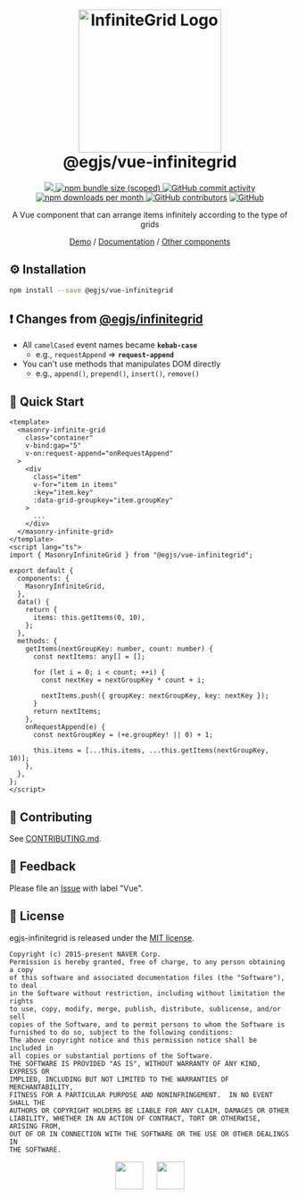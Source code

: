 <h1 align="center">
  <img width="256" alt="InfiniteGrid Logo" src="https://naver.github.io/egjs-infinitegrid/img/infinitegrid_logo.png"><br/>
  @egjs/vue-infinitegrid
</h1>

<p align="center">
  <a href="https://www.npmjs.com/package/@egjs/vue-infinitegrid" target="_blank">
    <img src="https://img.shields.io/npm/v/@egjs/vue-infinitegrid.svg?style=flat-square&color=42b883&label=version&logo=NPM">
  </a>
  <a href="https://www.npmjs.com/package/@egjs/vue-infinitegrid" target="_blank">
    <img alt="npm bundle size (scoped)" src="https://img.shields.io/bundlephobia/minzip/@egjs/vue-infinitegrid.svg?style=flat-square&label=%F0%9F%92%BE%20gzipped&color=007acc">
  </a>
  <a href="https://github.com/naver/egjs-infinitegrid/graphs/commit-activity">
    <img alt="GitHub commit activity" src="https://img.shields.io/github/commit-activity/m/naver/egjs-infinitegrid.svg?style=flat-square&label=%E2%AC%86%20commits&color=08CE5D">
  </a>
  <a href="https://www.npmjs.com/package/@egjs/vue-infinitegrid" target="_blank">
    <img src="https://img.shields.io/npm/dm/@egjs/vue-infinitegrid.svg?style=flat-square&label=%E2%AC%87%20downloads&color=08CE5D" alt="npm downloads per month">
  </a>
  <a href="https://github.com/naver/egjs-infinitegrid/graphs/contributors" target="_blank">
    <img alt="GitHub contributors" src="https://img.shields.io/github/contributors/naver/egjs-infinitegrid.svg?label=%F0%9F%91%A5%20contributors&style=flat-square&color=08CE5D"></a>
  <a href="https://github.com/naver/egjs-infinitegrid/blob/master/LICENSE" target="_blank">
    <img alt="GitHub" src="https://img.shields.io/github/license/naver/egjs-infinitegrid.svg?style=flat-square&label=%F0%9F%93%9C%20license&color=08CE5D">
  </a>
</p>

<p align="center">
  A Vue component that can arrange items infinitely according to the type of grids
</p>

<p align="center">
  <a href="https://naver.github.io/egjs-infinitegrid/">Demo</a> / <a href="https://naver.github.io/egjs-infinitegrid/docs/api/InfiniteGrid">Documentation</a> / <a href="https://naver.github.io/egjs/">Other components</a>
</p>

## ⚙️ Installation
```sh
npm install --save @egjs/vue-infinitegrid
```

## ❗ Changes from [@egjs/infinitegrid](https://github.com/naver/egjs-infinitegrid)
- All `camelCased` event names became **`kebab-case`**
  - e.g., `requestAppend` => **`request-append`**
- You can't use methods that manipulates DOM directly
  - e.g., `append()`, `prepend()`, `insert()`, `remove()`

## 🏃 Quick Start

```vue
<template>
  <masonry-infinite-grid
    class="container"
    v-bind:gap="5"
    v-on:request-append="onRequestAppend"
  >
    <div
      class="item"
      v-for="item in items"
      :key="item.key"
      :data-grid-groupkey="item.groupKey"
    >
      ...
    </div>
  </masonry-infinite-grid>
</template>
<script lang="ts">
import { MasonryInfiniteGrid } from "@egjs/vue-infinitegrid";

export default {
  components: {
    MasonryInfiniteGrid,
  },
  data() {
    return {
      items: this.getItems(0, 10),
    };
  },
  methods: {
    getItems(nextGroupKey: number, count: number) {
      const nextItems: any[] = [];

      for (let i = 0; i < count; ++i) {
        const nextKey = nextGroupKey * count + i;

        nextItems.push({ groupKey: nextGroupKey, key: nextKey });
      }
      return nextItems;
    },
    onRequestAppend(e) {
      const nextGroupKey = (+e.groupKey! || 0) + 1;

      this.items = [...this.items, ...this.getItems(nextGroupKey, 10)];
    },
  },
};
</script>
```

## 🙌 Contributing
See [CONTRIBUTING.md](https://github.com/naver/egjs-infinitegrid/blob/master/CONTRIBUTING.md).

## 📝 Feedback
Please file an [Issue](https://github.com/naver/egjs-infinitegrid/issues) with label "Vue".

## 📜 License
egjs-infinitegrid is released under the [MIT license](http://naver.github.io/egjs/license.txt).

```
Copyright (c) 2015-present NAVER Corp.
Permission is hereby granted, free of charge, to any person obtaining a copy
of this software and associated documentation files (the "Software"), to deal
in the Software without restriction, including without limitation the rights
to use, copy, modify, merge, publish, distribute, sublicense, and/or sell
copies of the Software, and to permit persons to whom the Software is
furnished to do so, subject to the following conditions:
The above copyright notice and this permission notice shall be included in
all copies or substantial portions of the Software.
THE SOFTWARE IS PROVIDED "AS IS", WITHOUT WARRANTY OF ANY KIND, EXPRESS OR
IMPLIED, INCLUDING BUT NOT LIMITED TO THE WARRANTIES OF MERCHANTABILITY,
FITNESS FOR A PARTICULAR PURPOSE AND NONINFRINGEMENT.  IN NO EVENT SHALL THE
AUTHORS OR COPYRIGHT HOLDERS BE LIABLE FOR ANY CLAIM, DAMAGES OR OTHER
LIABILITY, WHETHER IN AN ACTION OF CONTRACT, TORT OR OTHERWISE, ARISING FROM,
OUT OF OR IN CONNECTION WITH THE SOFTWARE OR THE USE OR OTHER DEALINGS IN
THE SOFTWARE.
```

<p align="center">
  <a href="https://naver.github.io/egjs/"><img height="50" src="https://naver.github.io/egjs/img/logotype1_black.svg" ></a>&nbsp;&nbsp;&nbsp;&nbsp;&nbsp;&nbsp;<a href="https://github.com/naver"><img height="50" src="https://naver.github.io/OpenSourceGuide/book/assets/naver_logo.png" /></a>
</p>
